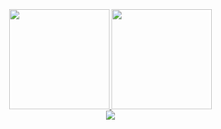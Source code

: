 
<div align="center">
  <a href="https://github.com/m-vitoria">
  <img height="180em" src="https://github-readme-stats.vercel.app/api?username=m-vitoria&show_icons=true&theme=tokyonight&include_all_commits=true&count_private=true"/>
  <img height="180em" src="https://github-readme-stats.vercel.app/api/top-langs/?username=m-vitoria&layout=compact&langs_count=7&theme=tokyonight"/>
</div>
<div align="center">
  <img src="gif/200w.webbp">
</div>
